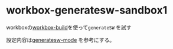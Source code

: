 # workbox-generatesw-sandbox1

workboxの[workbox-build](https://developer.chrome.com/docs/workbox/modules/workbox-build/)を使って`generateSW` を試す

設定内容は[generatesw-mode](https://developer.chrome.com/docs/workbox/modules/workbox-build/#generatesw-mode) を参考にする。